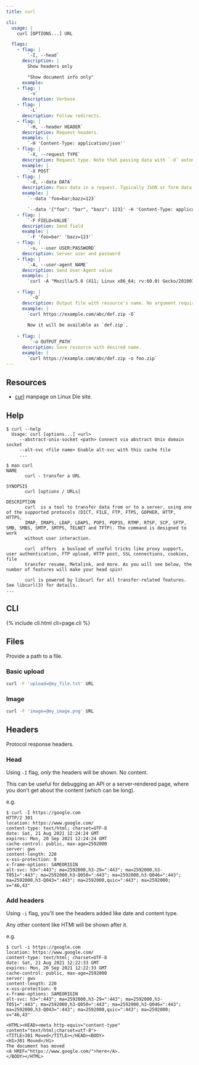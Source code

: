 ```yaml
---
title: curl

cli:
  usage: |
    curl [OPTIONS...] URL

  flags:
    - flag: |
        `-I, --head`
      description: |
        Show headers only

        "Show document info only"
      example:
    - flag: |
        `-v`
      description: Verbose
    - flag: |
        `-L`
      description: Follow redirects.
    - flag: |
        `-H, --header HEADER`
      description: Request headers.
      example: |
        `-H 'Content-Type: application/json'`
    - flag: |
        `-X, --request TYPE`
      description: Request type. Note that passing data with `-d` automatically generates a POST.
      example: |
        `-X POST`
    - flag: |
        `-d, --data DATA`
      description: Pass data in a request. Typically JSON or form data in a POST.
      example: |
        `--data 'foo=bar;bazz=123`

        `--data '{"foo": "bar", "bazz": 123}' -H 'Content-Type: application/json'`
    - flag: |
        `-F FIELD=VALUE`
      description: Send field
      example: |
        `-F 'foo=bar' 'bazz=123'`
    - flag: |
        `-u, --user USER:PASSWORD`
      description: Server user and password
    - flag: |
        `-A, --user-agent NAME`
      description: Send User-Agent value
      example: |
        `curl -A "Mozilla/5.0 (X11; Linux x86_64; rv:60.0) Gecko/20100101 Firefox/81.0" https://example.com/"`

    - flag: |
         `-O`
      description: Output file with resource's name. No argument required. The name will be inferred from the URL - useful for when downloading a zip file for example.
      example: |
        `curl https://example.com/abc/def.zip -O`
        
        Now it will be available as `def.zip`.
        
    - flag: |
         `-o OUTPUT_PATH`
      description: Save resource with desired name.
      example: |
        `curl https://example.com/abc/def.zip -o foo.zip`
---
```



## Resources

- [curl](https://linux.die.net/man/1/curl) manpage on Linux Die site.


## Help

```console
$ curl --help
  Usage: curl [options...] <url>
     --abstract-unix-socket <path> Connect via abstract Unix domain socket
     --alt-svc <file name> Enable alt-svc with this cache file
     ...
```

```console
$ man curl
NAME
       curl - transfer a URL

SYNOPSIS
       curl [options / URLs]

DESCRIPTION
       curl  is a tool to transfer data from or to a server, using one of the supported protocols (DICT, FILE, FTP, FTPS, GOPHER, HTTP, HTTPS,
       IMAP, IMAPS, LDAP, LDAPS, POP3, POP3S, RTMP, RTSP, SCP, SFTP, SMB, SMBS, SMTP, SMTPS, TELNET and TFTP). The command is designed to work
       without user interaction.

       curl  offers  a busload of useful tricks like proxy support, user authentication, FTP upload, HTTP post, SSL connections, cookies, file
       transfer resume, Metalink, and more. As you will see below, the number of features will make your head spin!

       curl is powered by libcurl for all transfer-related features. See libcurl(3) for details.
...
```


## CLI

{% include cli.html cli=page.cli %}


## Files

Provide a path to a file.

### Basic upload

```sh
curl -F 'upload=@my_file.txt' URL
```

### Image

```sh
curl -F 'image=@my_image.png' URL
```

## Headers

Protocol response headers.

### Head

Using `-I` flag, _only_ the headers will be shown. No content.

This can be useful for debugging an API or a server-rendered page, where you don't get about the content (which can be long).

e.g.

```console
$ curl -I https://google.com
HTTP/2 301
location: https://www.google.com/
content-type: text/html; charset=UTF-8
date: Sat, 21 Aug 2021 12:24:24 GMT
expires: Mon, 20 Sep 2021 12:24:24 GMT
cache-control: public, max-age=2592000
server: gws
content-length: 220
x-xss-protection: 0
x-frame-options: SAMEORIGIN
alt-svc: h3=":443"; ma=2592000,h3-29=":443"; ma=2592000,h3-T051=":443"; ma=2592000,h3-Q050=":443"; ma=2592000,h3-Q046=":443"; ma=2592000,h3-Q043=":443"; ma=2592000,quic=":443"; ma=2592000; v="46,43"
```

### Add headers

Using `-i` flag, you'll see the headers added like date and content type.

Any other content like HTMl will be shown after it.

e.g.

```console
$ curl -i https://google.com
location: https://www.google.com/
content-type: text/html; charset=UTF-8
date: Sat, 21 Aug 2021 12:22:33 GMT
expires: Mon, 20 Sep 2021 12:22:33 GMT
cache-control: public, max-age=2592000
server: gws
content-length: 220
x-xss-protection: 0
x-frame-options: SAMEORIGIN
alt-svc: h3=":443"; ma=2592000,h3-29=":443"; ma=2592000,h3-T051=":443"; ma=2592000,h3-Q050=":443"; ma=2592000,h3-Q046=":443"; ma=2592000,h3-Q043=":443"; ma=2592000,quic=":443"; ma=2592000; v="46,43"

<HTML><HEAD><meta http-equiv="content-type" content="text/html;charset=utf-8">
<TITLE>301 Moved</TITLE></HEAD><BODY>
<H1>301 Moved</H1>
The document has moved
<A HREF="https://www.google.com/">here</A>.
</BODY></HTML>
```
